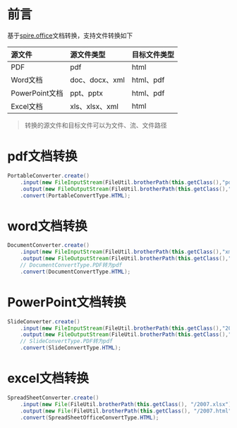 # 前言

基于[spire.office](https://www.e-iceblue.com/)文档转换，支持文件转换如下

|源文件|源文件类型|目标文件类型|
|:---|:---|:---|
|PDF|pdf|html|
|Word文档|doc、docx、xml|html、pdf|
|PowerPoint文档|ppt、pptx|html、pdf|
|Excel文档|xls、xlsx、xml|html|

> 转换的源文件和目标文件可以为文件、流、文件路径

# pdf文档转换

```java
PortableConverter.create()
    .input(new FileInputStream(FileUtil.brotherPath(this.getClass(),"pdf.pdf")))
    .output(new FileOutputStream(FileUtil.brotherPath(this.getClass(),"pdf.html")))
    .convert(PortableConvertType.HTML);
```

# word文档转换

```java
DocumentConverter.create()
    .input(new FileInputStream(FileUtil.brotherPath(this.getClass(),"xml.doc")))
    .output(new FileOutputStream(FileUtil.brotherPath(this.getClass(),"xml.html")))
    // DocumentConvertType.PDF转为pdf
    .convert(DocumentConvertType.HTML);
```

# PowerPoint文档转换

```java
SlideConverter.create()
    .input(new FileInputStream(FileUtil.brotherPath(this.getClass(),"2003.ppt")))
    .output(new FileOutputStream(FileUtil.brotherPath(this.getClass(),"2003.html")))
    // SlideConvertType.PDF转为pdf
    .convert(SlideConvertType.HTML);
```

# excel文档转换

```java
SpreadSheetConverter.create()
    .input(new File(FileUtil.brotherPath(this.getClass(), "/2007.xlsx")))
    .output(new File(FileUtil.brotherPath(this.getClass(), "/2007.html")))
    .convert(SpreadSheetOfficeConvertType.HTML);
```
